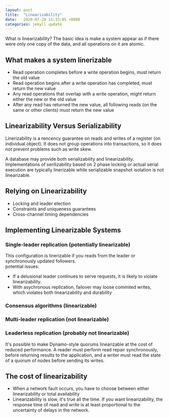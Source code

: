 ```yaml
---
layout: post
title:  "Linearizability"
date:   2020-07-29 15:33:05 +0800
categories: jekyll update
---
```

What is linearizability? The basic idea is make a system appear as if there were only one copy of the data,
and all operations on it are atomic.

## What makes a system linerizable
* Read operation completes before a write operation begins, must return the old value
* Read operation begins after a write operation has completed, must return the new value
* Any read operations that overlap with a write operation, might return either the new or the old value
* After any read has returned the new value, all following reads (on the same or other clients) must return the new value

## Linearizability Versus Serializability
Linerizability is a rencency guarantee on reads and writes of a register (on individual object). It does not group operations into transactions, so it does not prevent problems such as write skew.

A database may provide both serializability and linearizability. Implementations of serilizability based on 2 phase locking or actual serial execution are typically linerizable while serializable snapshot isolation is not linearizable.

## Relying on Linearizability
* Locking and leader election
* Constraints and uniqueness guarantees
* Cross-channel timing dependencies

## Implementing Linearizable Systems

### Single-leader replication (potentially linearizable)
This configuration is linerizable if you reads from the leader or synchronously updated followers. 
<br>
potential issues:
* If a delusional leader continues to serve requests, it is likely to violate linearizability.
* With asychronous replication, failover may loose commited writes, which violates both linearizability and durability

### Consensus algorithms (linearizable)

### Multi-leader replication (not linearizable)

### Leaderless replication (probably not linearizable)
It's possible to make Dynamo-style quorums linearizable at the cost of reduced performance. A reader must perform read repair synchronously, before returning results to the application, and a writer must read the state of a quorum of nodes before sending its writes.

## The cost of linearizability
* When a network fault occurs, you have to choose between either linearizability or total availability
* Linearizability is slow, it's true all the time. If you want linearizability, the response time of read and write is at least proportional to the uncertainty of delays in the network. 